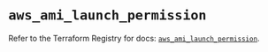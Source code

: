 # `aws_ami_launch_permission`

Refer to the Terraform Registry for docs: [`aws_ami_launch_permission`](https://registry.terraform.io/providers/hashicorp/aws/5.91.0/docs/resources/ami_launch_permission).
